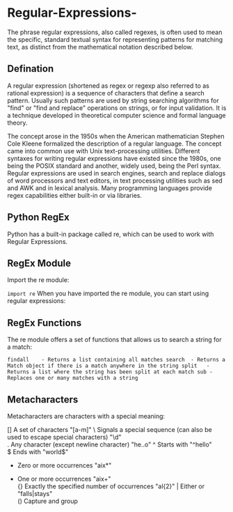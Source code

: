# Regular-Expressions-
The phrase regular expressions, also called regexes, is often used to mean the specific, standard textual syntax for representing patterns for matching text, as distinct from the mathematical notation described below. 
## Defination
A regular expression (shortened as regex or regexp also referred to as rational expression) is a sequence of characters that define a search pattern. Usually such patterns are used by string searching algorithms for "find" or "find and replace" operations on strings, or for input validation. It is a technique developed in theoretical computer science and formal language theory.

The concept arose in the 1950s when the American mathematician Stephen Cole Kleene formalized the description of a regular language. The concept came into common use with Unix text-processing utilities. Different syntaxes for writing regular expressions have existed since the 1980s, one being the POSIX standard and another, widely used, being the Perl syntax.
Regular expressions are used in search engines, search and replace dialogs of word processors and text editors, in text processing utilities such as sed and AWK and in lexical analysis. Many programming languages provide regex capabilities either built-in or via libraries.

## Python RegEx
Python has a built-in package called re, which can be used to work with Regular Expressions.

## RegEx Module
Import the re module:

`import re`
When you have imported the re module, you can start using regular expressions:

## RegEx Functions
The re module offers a set of functions that allows us to search a string for a match:

`findall	- Returns a list containing all matches
search	- Returns a Match object if there is a match anywhere in the string
split	- Returns a list where the string has been split at each match
sub	- Replaces one or many matches with a string`


## Metacharacters
Metacharacters are characters with a special meaning:

[]	A set of characters	"[a-m]"	
\	Signals a special sequence (can also be used to escape special characters)	"\d"	
.	Any character (except newline character)	"he..o"	
^	Starts with	"^hello"	
$	Ends with	"world$"	
*	Zero or more occurrences	"aix*"	
+	One or more occurrences	"aix+"	
{}	Exactly the specified number of occurrences	"al{2}"	
|	Either or	"falls|stays"	
()	Capture and group
